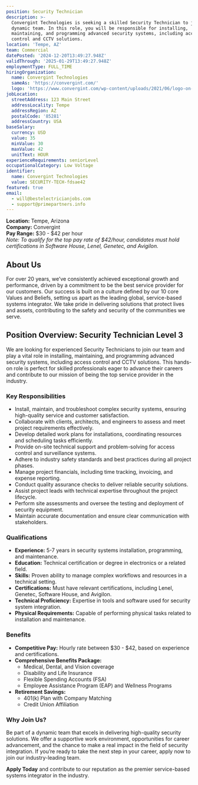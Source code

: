 ```yaml
---
position: Security Technician
description: >-
  Convergint Technologies is seeking a skilled Security Technician to join our
  dynamic team. In this role, you will be responsible for installing,
  maintaining, and programming advanced security systems, including access
  control and CCTV solutions.
location: 'Tempe, AZ'
team: Commercial
datePosted: '2024-12-20T13:49:27.948Z'
validThrough: '2025-01-29T13:49:27.948Z'
employmentType: FULL_TIME
hiringOrganization:
  name: Convergint Technologies
  sameAs: 'https://convergint.com/'
  logo: 'https://www.convergint.com/wp-content/uploads/2021/06/logo-on-dark-blue.png'
jobLocation:
  streetAddress: 123 Main Street
  addressLocality: Tempe
  addressRegion: AZ
  postalCode: '85281'
  addressCountry: USA
baseSalary:
  currency: USD
  value: 35
  minValue: 30
  maxValue: 42
  unitText: HOUR
experienceRequirements: seniorLevel
occupationalCategory: Low Voltage
identifier:
  name: Convergint Technologies
  value: SECURITY-TECH-fdsae42
featured: true
email:
  - will@bestelectricianjobs.com
  - support@primepartners.info
---
```

**Location:** Tempe, Arizona  
**Company:** Convergint  
**Pay Range:** $30 - $42 per hour  
*Note: To qualify for the top pay rate of $42/hour, candidates must hold certifications in Software House, Lenel, Genetec, and Avigilon.*

## About Us

For over 20 years, we’ve consistently achieved exceptional growth and performance, driven by a commitment to be the best service provider for our customers. Our success is built on a culture defined by our 10 core Values and Beliefs, setting us apart as the leading global, service-based systems integrator. We take pride in delivering solutions that protect lives and assets, contributing to the safety and security of the communities we serve.

## Position Overview: Security Technician Level 3

We are looking for experienced Security Technicians to join our team and play a vital role in installing, maintaining, and programming advanced security systems, including access control and CCTV solutions. This hands-on role is perfect for skilled professionals eager to advance their careers and contribute to our mission of being the top service provider in the industry.

### Key Responsibilities

- Install, maintain, and troubleshoot complex security systems, ensuring high-quality service and customer satisfaction.
- Collaborate with clients, architects, and engineers to assess and meet project requirements effectively.
- Develop detailed work plans for installations, coordinating resources and scheduling tasks efficiently.
- Provide on-site technical support and problem-solving for access control and surveillance systems.
- Adhere to industry safety standards and best practices during all project phases.
- Manage project financials, including time tracking, invoicing, and expense reporting.
- Conduct quality assurance checks to deliver reliable security solutions.
- Assist project leads with technical expertise throughout the project lifecycle.
- Perform site assessments and oversee the testing and deployment of security equipment.
- Maintain accurate documentation and ensure clear communication with stakeholders.

### Qualifications

- **Experience:** 5-7 years in security systems installation, programming, and maintenance.
- **Education:** Technical certification or degree in electronics or a related field.
- **Skills:** Proven ability to manage complex workflows and resources in a technical setting.
- **Certifications:** Must have relevant certifications, including Lenel, Genetec, Software House, and Avigilon.
- **Technical Proficiency:** Expertise in tools and software used for security system integration.
- **Physical Requirements:** Capable of performing physical tasks related to installation and maintenance.

### Benefits

- **Competitive Pay:** Hourly rate between $30 - $42, based on experience and certifications.
- **Comprehensive Benefits Package:**
  - Medical, Dental, and Vision coverage
  - Disability and Life Insurance
  - Flexible Spending Accounts (FSA)
  - Employee Assistance Program (EAP) and Wellness Programs
- **Retirement Savings:**
  - 401(k) Plan with Company Matching
  - Credit Union Affiliation

### Why Join Us?

Be part of a dynamic team that excels in delivering high-quality security solutions. We offer a supportive work environment, opportunities for career advancement, and the chance to make a real impact in the field of security integration. If you’re ready to take the next step in your career, apply now to join our industry-leading team.

**Apply Today** and contribute to our reputation as the premier service-based systems integrator in the industry.
